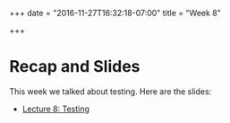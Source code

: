 +++
date = "2016-11-27T16:32:18-07:00"
title = "Week 8"

+++

# Recap and Slides

This week we talked about testing. Here are the slides:

* [Lecture 8:
    Testing](https://docs.google.com/presentation/d/1lNyuhuuRNBCjilPvZuGSQ_hQTjVrSpmKH5-ztzAckgQ/edit?usp=sharing)
